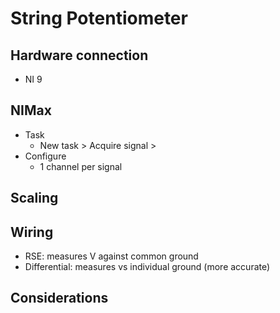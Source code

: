 # String Potentiometer


## Hardware connection
- NI 9

## NIMax
- Task
    - New task > Acquire signal > 
- Configure
    - 1 channel per signal

## Scaling


## Wiring
- RSE: measures V against common ground
- Differential: measures vs individual ground (more accurate)

## Considerations
